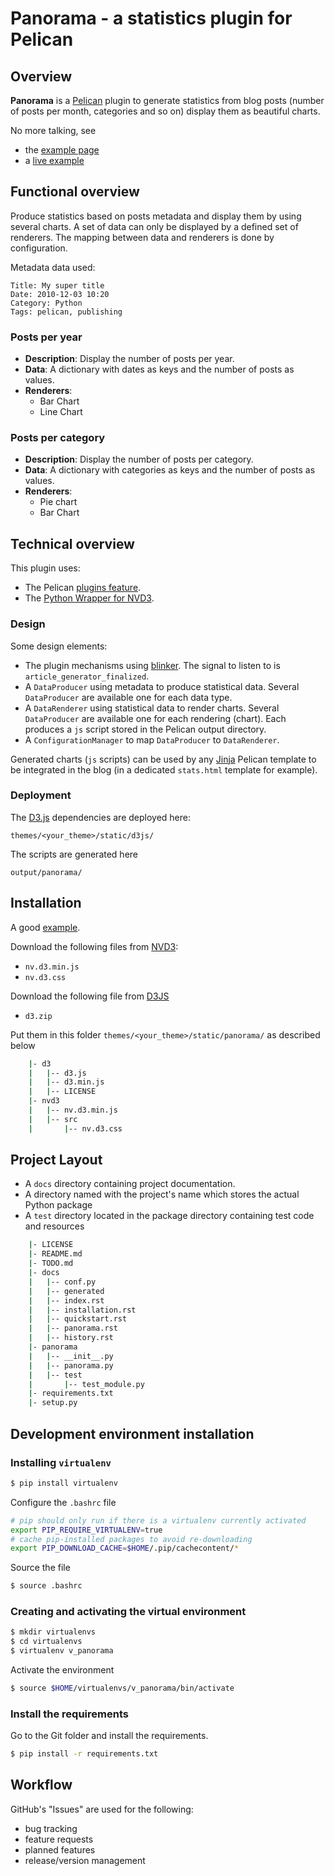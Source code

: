 # Panorama - a statistics plugin for Pelican

## Overview

**Panorama** is a [Pelican](https://github.com/getpelican/pelican) plugin to generate statistics from blog posts (number of posts per month, categories and so on) display them as beautiful charts.

No more talking, see 

- the [example page](https://github.com/romainx/panorama/blob/master/panorama/test_result/all_charts)
- a [live example](http://aubonroman.com/stats.html)

## Functional overview

Produce statistics based on posts metadata and display them by using several charts.
A set of data can only be displayed by a defined set of renderers.
The mapping between data and renderers is done by configuration.

Metadata data used:

	Title: My super title
	Date: 2010-12-03 10:20
	Category: Python
	Tags: pelican, publishing

### Posts per year

- **Description**: Display the number of posts per year.
- **Data**: A dictionary with dates as keys and the number of posts as values. 
- **Renderers**:
	- Bar Chart
	- Line Chart

### Posts per category

- **Description**: Display the number of posts per category.
- **Data**: A dictionary with categories as keys and the number of posts as values.
- **Renderers**:
	- Pie chart
	- Bar Chart

## Technical overview

This plugin uses:

- The Pelican [plugins feature](http://docs.getpelican.com/en/latest/plugins.html).
- The [Python Wrapper for NVD3](https://github.com/areski/python-nvd3).

### Design

Some design elements:

- The plugin mechanisms using [blinker](https://pypi.python.org/pypi/blinker). The signal to listen to is `article_generator_finalized`.
- A `DataProducer` using metadata to produce statistical data. Several `DataProducer` are available one for each data type.
- A `DataRenderer` using statistical data to render charts. Several `DataProducer` are available one for each rendering (chart). Each produces a `js` script stored in the Pelican output directory.
- A `ConfigurationManager` to map `DataProducer` to `DataRenderer`.

Generated charts (`js` scripts) can be used by any [Jinja](http://jinja.pocoo.org/) Pelican template to be integrated in the blog (in a dedicated `stats.html` template for example).

### Deployment

The [D3.js](http://d3js.org/) dependencies are deployed here:

	themes/<your_theme>/static/d3js/
	
The scripts are generated here

	output/panorama/

## Installation

A good [example](http://moparx.com/2014/04/adding-search-capabilities-within-your-pelican-powered-site-using-tipue-search/).

Download the following files from [NVD3](http://nvd3.org):

- `nv.d3.min.js`
- `nv.d3.css`

Download the following file from [D3JS](http://d3js.org)

- `d3.zip`

Put them in this folder `themes/<your_theme>/static/panorama/` as described below

```bash
	|- d3
	|   |-- d3.js
	|   |-- d3.min.js
	|   |-- LICENSE
	|- nvd3
	|   |-- nv.d3.min.js
	|   |-- src	
	|       |-- nv.d3.css
```

## Project Layout

- A `docs` directory containing project documentation.
- A directory named with the project's name which stores the actual Python package
- A `test` directory located in the package directory containing test code and resources

```bash
	|- LICENSE
	|- README.md
	|- TODO.md
	|- docs
	|   |-- conf.py
	|   |-- generated
	|   |-- index.rst
	|   |-- installation.rst
	|   |-- quickstart.rst
	|   |-- panorama.rst
	|   |-- history.rst
	|- panorama
	|   |-- __init__.py
	|   |-- panorama.py
	|   |-- test	
	|       |-- test_module.py
	|- requirements.txt
	|- setup.py
```

## Development environment installation

### Installing `virtualenv`

```bash
$ pip install virtualenv
```

Configure the `.bashrc` file

```bash
# pip should only run if there is a virtualenv currently activated
export PIP_REQUIRE_VIRTUALENV=true
# cache pip-installed packages to avoid re-downloading
export PIP_DOWNLOAD_CACHE=$HOME/.pip/cachecontent/*
```

Source the file

```bash
$ source .bashrc
```

### Creating and activating the virtual environment

```bash
$ mkdir virtualenvs
$ cd virtualenvs
$ virtualenv v_panorama
```

Activate the environment

```bash
$ source $HOME/virtualenvs/v_panorama/bin/activate
```

### Install the requirements

Go to the Git folder and install the requirements.

```bash
$ pip install -r requirements.txt
```

## Workflow

GitHub's "Issues" are used for the following:

- bug tracking
- feature requests
- planned features
- release/version management